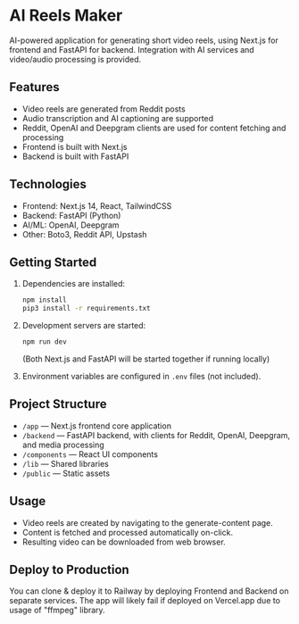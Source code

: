 # AI Reels Maker

AI-powered application for generating short video reels, using Next.js for frontend and FastAPI for backend. Integration with AI services and video/audio processing is provided.

## Features

- Video reels are generated from Reddit posts
- Audio transcription and AI captioning are supported
- Reddit, OpenAI and Deepgram clients are used for content fetching and processing
- Frontend is built with Next.js
- Backend is built with FastAPI

## Technologies

- Frontend: Next.js 14, React, TailwindCSS
- Backend: FastAPI (Python)
- AI/ML: OpenAI, Deepgram
- Other: Boto3, Reddit API, Upstash

## Getting Started

1. Dependencies are installed:
   ```bash
   npm install
   pip3 install -r requirements.txt
   ```
2. Development servers are started:
   ```bash
   npm run dev
   ```
   (Both Next.js and FastAPI will be started together if running locally)

3. Environment variables are configured in `.env` files (not included).

## Project Structure

- `/app` — Next.js frontend core application
- `/backend` — FastAPI backend, with clients for Reddit, OpenAI, Deepgram, and media processing
- `/components` — React UI components
- `/lib` — Shared libraries
- `/public` — Static assets

## Usage

- Video reels are created by navigating to the generate-content page.
- Content is fetched and processed automatically on-click.
- Resulting video can be downloaded from web browser.

## Deploy to Production

You can clone & deploy it to Railway by deploying Frontend and Backend on separate services. 
The app will likely fail if deployed on Vercel.app due to usage of "ffmpeg" library.

